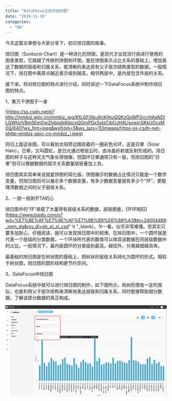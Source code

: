 ```yaml
---
title: "DataFocus之初识旭日图"
date: "2019-11-19"
categories: 
  - "06"
---
```


今天这篇文章想与大家分享下，初识旭日图的故事。

旭日图（Sunburst Chart）是一种进化的饼图，是现代才出现流行病进行使用的图表类型，它超越了传统的饼图和环图，能在饼图表示占比关系的基础上，增加表达了数据的层级和归属关系，能清晰的表达具有父子层次结构类型的数据。一般情况下，旭日图中离原点越近表示级别越高，相邻两层中，是内层包含外层的关系。

接下来，将对旭日图的特点进行介绍，同时讲述一下DataFocus系统中制作旭日图的特点。

1、集万千饼图于一身

![https://ss.csdn.net/p?http://mmbiz.qpic.cn/mmbiz_jpg/KfLGF0ibu6cKjlhuQQKzQoWP2iccHAaNDlLQWhUVBm5EmGw2hibiaib6ibicnQGmPQx5sIzCibOJH4LIsxwicSKkUGcsM0Q/640?wx_fmt=jpeg&wxfrom=5&wx_lazy=1](images/https-ss-csdn-net-phttp-mmbiz-qpic-cn-mmbiz_j.jpeg)

同归上面这张图，可以看到太阳旁边围绕着的一圈彩色光环，这是日晕（Solar Halo）。日晕，又叫圆虹，是日光通过卷层云时，由冰晶折射或反射形成的。旭日图的样子与这种天文气象长得很像，但圆环日晕通常只有一层，而旭日图的“日晕”则可以根据数据的层次关系数量层层叠加上去。

旭日图其实简单来说就是饼图的简化版，饼图展示的数据占比情况只能是一个数字变量，但旭日图则可以展示多个数据变量，有多少数据变量就有多少个“环”，更能理清数据之间的父子层级关系。

2、一层一层剥开TA的心

旭日图中的“环”承载了大量带有层级关系的数据，层层嵌套，[环环相扣](https://www.baidu.com/s?wd=%E7%8E%AF%E7%8E%AF%E7%9B%B8%E6%89%A3&tn=24004469_oem_dg&rsv_dl=gh_pl_sl_csd" \t "_blank)，乍一看，似乎非常难懂。但其实只要多加耐心，仔细阅读，就可以发现旭日图中的规律。在旭日图中，一个圆环就是代表一个层级的分类数据，一个环块所代表的数值可以体现该数据在同层级数据中的占比。一般情况下，最内层圆环的分类级别最高，越往外，分类越细越具体。

最基础的旭日图是在树状图的基础上，把树状的层级关系转化为圆环的形式。相较于树状图，旭日图的圆形结构更节约空间。

3、DataFocus中旭日图

DataFocus系统中就可以进行旭日图的制作，如下图所示。和树形图有一定的类似，也是利用父子层次结构来清晰地表达层级和归属关系，同时能够帮助细分数据，了解该部分数据的真正构成。

![](images/word-image-95.png)
